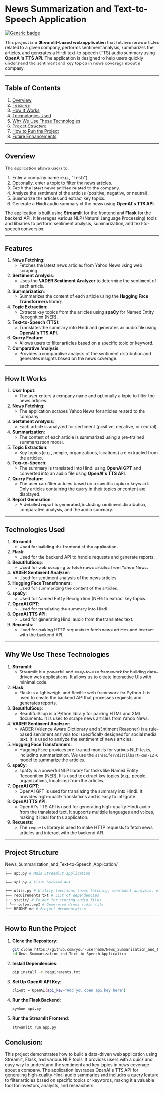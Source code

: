 # **News Summarization and Text-to-Speech Application**

[![Generic badge](https://img.shields.io/badge/🤗%20Hugging%20Face-Spaces-blue.svg)](https://huggingface.co/spaces/Aniket22145/News_Summarization_and_Text-to-Speech_Application)

This project is a **Streamlit-based web application** that fetches news articles related to a given company, performs sentiment analysis, summarizes the articles, and generates a Hindi text-to-speech (TTS) audio summary using **OpenAI's TTS API**. The application is designed to help users quickly understand the sentiment and key topics in news coverage about a company.

---

## **Table of Contents**
1. [Overview](#overview)
2. [Features](#features)
3. [How It Works](#how-it-works)
4. [Technologies Used](#technologies-used)
5. [Why We Use These Technologies](#why-we-use-these-technologies)
6. [Project Structure](#project-structure)
7. [How to Run the Project](#how-to-run-the-project)
8. [Future Enhancements](#future-enhancements)

---

## **Overview**
The application allows users to:
1. Enter a company name (e.g., "Tesla").
2. Optionally, enter a topic to filter the news articles.
3. Fetch the latest news articles related to the company.
4. Analyze the sentiment of the articles (positive, negative, or neutral).
5. Summarize the articles and extract key topics.
6. Generate a Hindi audio summary of the news using **OpenAI's TTS API**.

The application is built using **Streamlit** for the frontend and **Flask** for the backend API. It leverages various NLP (Natural Language Processing) tools and libraries to perform sentiment analysis, summarization, and text-to-speech conversion.

---

## **Features**
1. **News Fetching**:
   - Fetches the latest news articles from Yahoo News using web scraping.
2. **Sentiment Analysis**:
   - Uses the **VADER Sentiment Analyzer** to determine the sentiment of each article.
3. **Summarization**:
   - Summarizes the content of each article using the **Hugging Face Transformers** library.
4. **Topic Extraction**:
   - Extracts key topics from the articles using **spaCy** for Named Entity Recognition (NER).
5. **Text-to-Speech (TTS)**:
   - Translates the summary into Hindi and generates an audio file using **OpenAI's TTS API**.
6. **Query Feature**:
   - Allows users to filter articles based on a specific topic or keyword.
7. **Comparative Analysis**:
   - Provides a comparative analysis of the sentiment distribution and generates insights based on the news coverage.

---

## **How It Works**
1. **User Input**:
   - The user enters a company name and optionally a topic to filter the news articles.
2. **News Fetching**:
   - The application scrapes Yahoo News for articles related to the company.
3. **Sentiment Analysis**:
   - Each article is analyzed for sentiment (positive, negative, or neutral).
4. **Summarization**:
   - The content of each article is summarized using a pre-trained summarization model.
5. **Topic Extraction**:
   - Key topics (e.g., people, organizations, locations) are extracted from the articles.
6. **Text-to-Speech**:
   - The summary is translated into Hindi using **OpenAI GPT** and converted into an audio file using **OpenAI's TTS API**.
7. **Query Feature**:
   - The user can filter articles based on a specific topic or keyword. Only articles containing the query in their topics or content are displayed.
8. **Report Generation**:
   - A detailed report is generated, including sentiment distribution, comparative analysis, and the audio summary.

---

## **Technologies Used**
1. **Streamlit**:
   - Used for building the frontend of the application.
2. **Flask**:
   - Used for the backend API to handle requests and generate reports.
3. **BeautifulSoup**:
   - Used for web scraping to fetch news articles from Yahoo News.
4. **VADER Sentiment Analyzer**:
   - Used for sentiment analysis of the news articles.
5. **Hugging Face Transformers**:
   - Used for summarizing the content of the articles.
6. **spaCy**:
   - Used for Named Entity Recognition (NER) to extract key topics.
7. **OpenAI GPT**:
   - Used for translating the summary into Hindi.
8. **OpenAI TTS API**:
   - Used for generating Hindi audio from the translated text.
9. **Requests**:
   - Used for making HTTP requests to fetch news articles and interact with the backend API.

---

## **Why We Use These Technologies**
1. **Streamlit**:
   - Streamlit is a powerful and easy-to-use framework for building data-driven web applications. It allows us to create interactive UIs with minimal code.
2. **Flask**:
   - Flask is a lightweight and flexible web framework for Python. It is used to create the backend API that processes requests and generates reports.
3. **BeautifulSoup**:
   - BeautifulSoup is a Python library for parsing HTML and XML documents. It is used to scrape news articles from Yahoo News.
4. **VADER Sentiment Analyzer**:
   - VADER (Valence Aware Dictionary and sEntiment Reasoner) is a rule-based sentiment analysis tool specifically designed for social media text. It is used to analyze the sentiment of news articles.
5. **Hugging Face Transformers**:
   - Hugging Face provides pre-trained models for various NLP tasks, including summarization. We use the `sshleifer/distilbart-cnn-12-6` model to summarize the articles.
6. **spaCy**:
   - spaCy is a powerful NLP library for tasks like Named Entity Recognition (NER). It is used to extract key topics (e.g., people, organizations, locations) from the articles.
7. **OpenAI GPT**:
   - OpenAI GPT is used for translating the summary into Hindi. It provides high-quality translations and is easy to integrate.
8. **OpenAI TTS API**:
   - OpenAI's TTS API is used for generating high-quality Hindi audio from the translated text. It supports multiple languages and voices, making it ideal for this application.
9. **Requests**:
   - The `requests` library is used to make HTTP requests to fetch news articles and interact with the backend API.

---

## **Project Structure**
News_Summarization_and_Text-to-Speech_Application/
```bash
├── app.py # Main Streamlit application

├── api.py # Flask backend API

├── utils.py # Utility functions (news fetching, sentiment analysis, etc.)
├── requirements.txt # List of dependencies
├── static/ # Folder for storing audio files
│ └── output.mp3 # Generated Hindi audio file
└── README.md # Project documentation
```


---

## **How to Run the Project**
1. **Clone the Repository**:
   ```bash
   git clone https://github.com/your-username/News_Summarization_and_Text-to-Speech_Application.git
   cd News_Summarization_and_Text-to-Speech_Application
2. **Install Dependencies**:
   ```bash
   pip install -r requirements.txt
3. **Set Up OpenAI API Key**:
   ```bash
   client = OpenAI(api_key="Add you open api key here")
4. **Run the Flask Backend**:
   ```bash
   python api.py
5. **Run the Streamlit Frontend**:
   ```bash
   streamlit run app.py

## Conclusion:
This project demonstrates how to build a data-driven web application using Streamlit, Flask, and various NLP tools. It provides users with a quick and easy way to understand the sentiment and key topics in news coverage about a company. The application leverages OpenAI's TTS API for generating high-quality Hindi audio summaries and includes a query feature to filter articles based on specific topics or keywords, making it a valuable tool for investors, analysts, and researchers.
